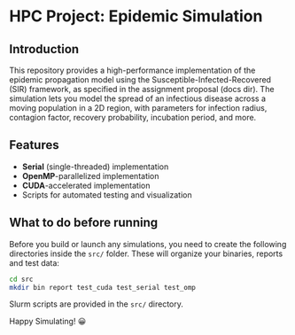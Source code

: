 # HPC Project: Epidemic Simulation

## Introduction

This repository provides a high-performance implementation of the epidemic propagation model using the Susceptible-Infected-Recovered (SIR) framework, as specified in the assignment proposal (docs dir). The simulation lets you model the spread of an infectious disease across a moving population in a 2D region, with parameters for infection radius, contagion factor, recovery probability, incubation period, and more.

## Features

- **Serial** (single-threaded) implementation  
- **OpenMP**-parallelized implementation   
- **CUDA**-accelerated implementation  
- Scripts for automated testing and visualization

## What to do before running

Before you build or launch any simulations, you need to create the following directories inside the `src/` folder. These will organize your binaries, reports and test data:

```bash
cd src
mkdir bin report test_cuda test_serial test_omp
```

Slurm scripts are provided in the `src/` directory.

Happy Simulating! 😀